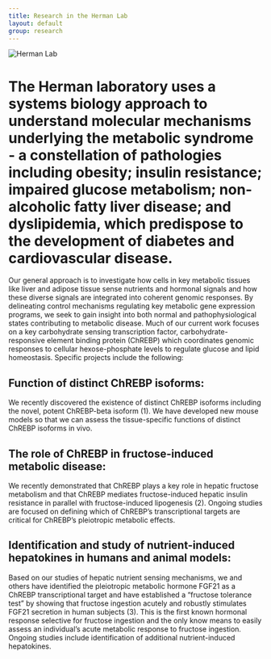 ```yaml
---
title: Research in the Herman Lab
layout: default
group: research
---
```



<img class="img-fluid mx-auto d-block" src="/static/img/fraseratucsf.jpg" alt="Herman Lab">

# The Herman laboratory uses a systems biology approach to understand molecular mechanisms underlying the metabolic syndrome - a constellation of pathologies including obesity; insulin resistance; impaired glucose metabolism; non-alcoholic fatty liver disease; and dyslipidemia, which predispose to the development of diabetes and cardiovascular disease.

Our general approach is to investigate how cells in key metabolic tissues like liver and adipose tissue sense nutrients and hormonal signals and how these diverse signals are integrated into coherent genomic responses.  By delineating control mechanisms regulating key metabolic gene expression programs, we seek to gain insight into both normal and pathophysiological states contributing to metabolic disease.   Much of our current work focuses on a key carbohydrate sensing transcription factor, carbohydrate-responsive element binding protein (ChREBP) which coordinates genomic responses to cellular hexose-phosphate levels to regulate glucose and lipid homeostasis.  Specific projects include the following: 

## Function of distinct ChREBP isoforms: 
We recently discovered the existence of distinct ChREBP isoforms including the novel, potent ChREBP-beta isoform (1). We have developed new mouse models so that we can assess the tissue-specific functions of distinct ChREBP isoforms in vivo. 


## The role of ChREBP in fructose-induced metabolic disease:  
We recently demonstrated that ChREBP plays a key role in hepatic fructose metabolism and that ChREBP mediates fructose-induced hepatic insulin resistance in parallel with fructose-induced lipogenesis (2).  Ongoing studies are focused on defining which of ChREBP’s transcriptional targets are critical for ChREBP’s pleiotropic metabolic effects.

## Identification and study of nutrient-induced hepatokines in humans and animal models:  
Based on our studies of hepatic nutrient sensing mechanisms, we and others have identified the pleiotropic metabolic hormone FGF21 as a ChREBP transcriptional target and have established a “fructose tolerance test” by showing that fructose ingestion acutely and robustly stimulates FGF21 secretion in human subjects (3).  This is the first known hormonal response selective for fructose ingestion and the only know means to easily assess an individual’s acute metabolic response to fructose ingestion.  Ongoing studies include identification of additional nutrient-induced hepatokines.